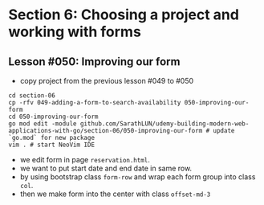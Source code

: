 # Section 6: Choosing a project and working with forms

## Lesson #050: Improving our form

- copy project from the previous lesson #049 to #050

```shell
cd section-06
cp -rfv 049-adding-a-form-to-search-availability 050-improving-our-form
cd 050-improving-our-form 
go mod edit -module github.com/SarathLUN/udemy-building-modern-web-applications-with-go/section-06/050-improving-our-form # update `go.mod` for new package
vim . # start NeoVim IDE
```

- we edit form in page `reservation.html`.
- we want to put start date and end date in same row.
- by using bootstrap class `form-row` and wrap each form group into class `col`.
- then we make form into the center with class `offset-md-3`

